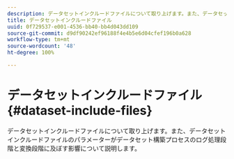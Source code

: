 ```yaml
---
description: データセットインクルードファイルについて取り上げます。また、データセットインクルードファイルのパラメーターがデータセット構築プロセスのログ処理段階と変換段階に及ぼす影響について説明します。
title: データセットインクルードファイル
uuid: 0f729537-e001-4536-bb40-bb4d043dd109
source-git-commit: d9df90242ef96188f4e4b5e6d04cfef196b0a628
workflow-type: tm+mt
source-wordcount: '48'
ht-degree: 100%

---
```



# データセットインクルードファイル{#dataset-include-files}

データセットインクルードファイルについて取り上げます。また、データセットインクルードファイルのパラメーターがデータセット構築プロセスのログ処理段階と変換段階に及ぼす影響について説明します。

